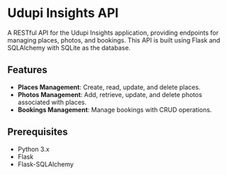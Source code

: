 # Udupi Insights API

A RESTful API for the Udupi Insights application, providing endpoints for managing places, photos, and bookings. This API is built using Flask and SQLAlchemy with SQLite as the database.

## Features

- **Places Management**: Create, read, update, and delete places.
- **Photos Management**: Add, retrieve, update, and delete photos associated with places.
- **Bookings Management**: Manage bookings with CRUD operations.

## Prerequisites

- Python 3.x
- Flask
- Flask-SQLAlchemy

